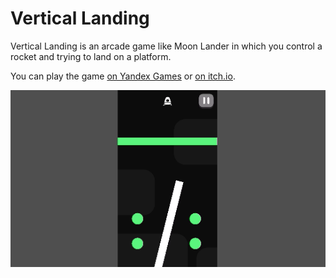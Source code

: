 # Vertical Landing

Vertical Landing is an arcade game like Moon Lander in which you control a rocket and trying to land on a platform.

You can play the game [on Yandex Games](https://yandex.com/games/app/207896) or [on itch.io](https://m039.itch.io/vertical-landing).

![Gameplay](Docs/Gameplay.gif)
